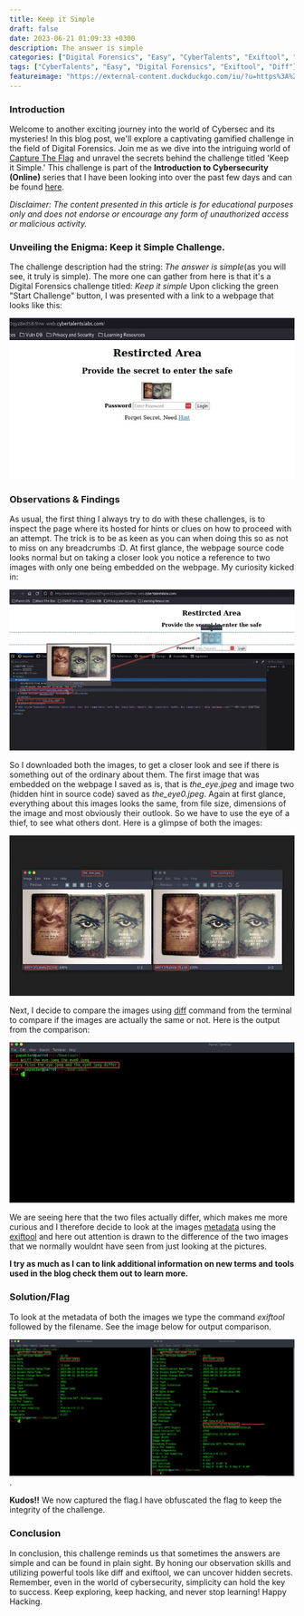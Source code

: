```yaml
---
title: Keep it Simple
draft: false
date: 2023-06-21 01:09:33 +0300
description: The answer is simple
categories: ["Digital Forensics", "Easy", "CyberTalents", "Exiftool", "Diff"]
tags: ["CyberTalents", "Easy", "Digital Forensics", "Exiftool", "Diff"]
featureimage: "https://external-content.duckduckgo.com/iu/?u=https%3A%2F%2Flookaside.fbsbx.com%2Flookaside%2Fcrawler%2Fmedia%2F%3Fmedia_id%3D100064643684051&f=1&nofb=1&ipt=bcb831d476ab6efc41662f28cb489d6f15c09beaf1f3000f507f1e463e0138d3"
---
```


### Introduction
Welcome to another exciting journey into the world of Cybersec and its mysteries! In this blog post, we'll explore a captivating gamified challenge in the field of Digital Forensics. Join me as we dive into the intriguing world of [Capture The Flag](https://en.wikipedia.org/wiki/Capture_the_flag_(cybersecurity)) and unravel the secrets behind the challenge titled 'Keep it Simple.' This challenge is part of the **Introduction to Cybersecurity (Online)** series that I have been looking into over the past few days and can be found [here](https://cybertalents.com/challenges/forensics/keep-it-simple).

_Disclaimer: The content presented in this article is for educational purposes only and does not endorse or encourage any form of unauthorized access or malicious activity._

### Unveiling the Enigma: Keep it Simple Challenge.

The challenge description had the string: _The answer is simple_(as you will see, it truly is simple). The more one can gather from here is that it's a Digital Forensics challenge titled: *Keep it simple* Upon clicking the green "Start Challenge" button, I was presented with a link to a webpage that looks like this:

![login page](/images/keep-it-simple/KeepitSimple.jpg)

### Observations & Findings

As usual, the first thing I always try to do with these challenges, is to inspect the page where its hosted for hints or clues on how to proceed with an attempt. The trick is to be as keen as you can when doing this so as not to miss on any breadcrumbs :D. At first glance, the webpage source code looks normal but on taking a closer look you notice a reference to two images with only one being embedded on the webpage. My curiosity kicked in:

![Code inspection](/images/keep-it-simple/KeepitSimple0.jpg)

So I downloaded both the images, to get a closer look and see if there is something out of the ordinary about them. The first image that was embedded on the webpage I saved as is, that is *the_eye.jpeg* and image two (hidden hint in source code) saved as *the_eye0.jpeg*. Again at first glance, everything about this images looks the same, from file size, dimensions of the image and most obviously their outlook. So we have to use  the eye of a thief, to see what others dont. Here is a glimpse of both the images:

![Images in code](/images/keep-it-simple/KeepitSimple1.jpg)

Next, I decide to compare the images using [diff](https://www.geeksforgeeks.org/diff-command-linux-examples/) command from the terminal to compare if the images are actually the same or not. Here is the output from the comparison:

![diff output](/images/keep-it-simple/KeepitSimple2.jpg)

We are seeing here that the two files actually differ, which makes me more curious and I therefore decide to look at the images [metadata](https://iptc.org/standards/photo-metadata/photo-metadata/) using the [exiftool](https://en.wikipedia.org/wiki/ExifTool) and here out attention is drawn to the difference of the two images that we normally wouldnt have seen from just looking at the pictures.

**I try as much as I can to link additional information on new terms and tools used in the blog check them out to learn more.**

### Solution/Flag

To look at the metadata of both the images we type the command *exiftool* followed by the filename. See the image below for output comparison.

![Flag](/images/keep-it-simple/KeepitSimple33.png).

**Kudos!!** We now captured the flag.I have obfuscated the flag to keep the integrity of the challenge.

### Conclusion

In conclusion, this challenge reminds us that sometimes the answers are simple and can be found in plain sight. By honing our observation skills and utilizing powerful tools like diff and exiftool, we can uncover hidden secrets. Remember, even in the world of cybersecurity, simplicity can hold the key to success. Keep exploring, keep hacking, and never stop learning! Happy Hacking.
